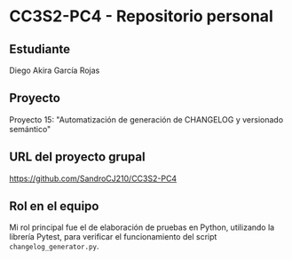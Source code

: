 # CC3S2-PC4 - Repositorio personal

## Estudiante

Diego Akira García Rojas

## Proyecto

Proyecto 15: "Automatización de generación de CHANGELOG y versionado semántico"

## URL del proyecto grupal

https://github.com/SandroCJ210/CC3S2-PC4

## Rol en el equipo

Mi rol principal fue el de elaboración de pruebas en Python, utilizando la librería Pytest, para verificar el funcionamiento del script `changelog_generator.py`.

